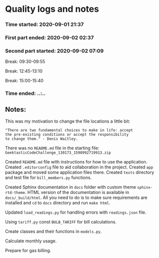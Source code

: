 # Quality logs and notes

### Time started: 2020-09-01 21:37
### First part ended: 2020-09-02 02:37

### Second part started: 2020-09-02 07:09
Break: 09:30-09:55

Break: 12:45-13:10

Break: 15:00-15:40

### Time ended: ..:..

## Notes:

This was my motivation to change the file locations a little bit: 
    
    "There are two fundamental choices to make in life: accept 
    the pre-existing conditions or accept the responsibility 
    to change them." - Denis Waitley.

There was no `README.md` file in the starting file: 
`GeektasticCodeChallenge_130173_1598992719913.zip`

Created `README.md` file with instructions for how to use the application.
Created `.editorconfig` file to aid collaboration in the project.
Created `app` package and moved some application files there.
Created `tests` directory and test file for `bill_members.py` functions.

Created Sphinx documentation in `docs` folder with custom theme `sphinx-rtd-theme`.
HTML version of the documentation is available in `docs/_build/html`. 
All you need to do is to make sure requirements are installed and 
`cd` to `docs` directory and run `make html`.

Updated `load_readings.py` for handling errors with `readings.json` file.

Using `tariff.py` const `BULB_TARIFF` for bill calculations.

Create classes and their functions in `models.py`.

Calculate monthly usage.

Prepare for gas billing.
